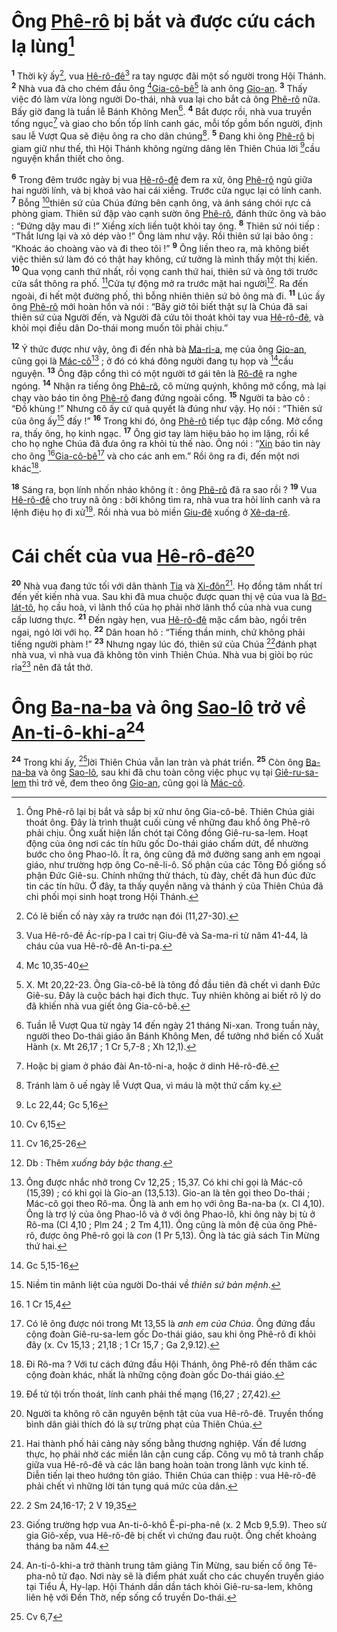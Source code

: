 # Ông [Phê-rô]() bị bắt và được cứu cách lạ lùng[^1-c20457e5-c53e-4e31-9923-8f42cac6a67e]

<sup><b>1</b></sup> Thời kỳ ấy[^2-c20457e5-c53e-4e31-9923-8f42cac6a67e], vua [Hê-rô-đê]()[^3-c20457e5-c53e-4e31-9923-8f42cac6a67e] ra tay ngược đãi một số người trong Hội Thánh. <sup><b>2</b></sup> Nhà vua đã cho chém đầu ông [^1@-c20457e5-c53e-4e31-9923-8f42cac6a67e][Gia-cô-bê]()[^4-c20457e5-c53e-4e31-9923-8f42cac6a67e] là anh ông [Gio-an](). <sup><b>3</b></sup> Thấy việc đó làm vừa lòng người Do-thái, nhà vua lại cho bắt cả ông [Phê-rô]() nữa. Bấy giờ đang là tuần lễ Bánh Không Men[^5-c20457e5-c53e-4e31-9923-8f42cac6a67e]. <sup><b>4</b></sup> Bắt được rồi, nhà vua truyền tống ngục[^6-c20457e5-c53e-4e31-9923-8f42cac6a67e] và giao cho bốn tốp lính canh gác, mỗi tốp gồm bốn người, định sau lễ Vượt Qua sẽ điệu ông ra cho dân chúng[^7-c20457e5-c53e-4e31-9923-8f42cac6a67e]. <sup><b>5</b></sup> Đang khi ông [Phê-rô]() bị giam giữ như thế, thì Hội Thánh không ngừng dâng lên Thiên Chúa lời [^2@-c20457e5-c53e-4e31-9923-8f42cac6a67e]cầu nguyện khẩn thiết cho ông.

<sup><b>6</b></sup> Trong đêm trước ngày bị vua [Hê-rô-đê]() đem ra xử, ông [Phê-rô]() ngủ giữa hai người lính, và bị khoá vào hai cái xiềng. Trước cửa ngục lại có lính canh. <sup><b>7</b></sup> Bỗng [^3@-c20457e5-c53e-4e31-9923-8f42cac6a67e]thiên sứ của Chúa đứng bên cạnh ông, và ánh sáng chói rực cả phòng giam. Thiên sứ đập vào cạnh sườn ông [Phê-rô](), đánh thức ông và bảo : “Đứng dậy mau đi !” Xiềng xích liền tuột khỏi tay ông. <sup><b>8</b></sup> Thiên sứ nói tiếp : “Thắt lưng lại và xỏ dép vào !” Ông làm như vậy. Rồi thiên sứ lại bảo ông : “Khoác áo choàng vào và đi theo tôi !” <sup><b>9</b></sup> Ông liền theo ra, mà không biết việc thiên sứ làm đó có thật hay không, cứ tưởng là mình thấy một thị kiến. <sup><b>10</b></sup> Qua vọng canh thứ nhất, rồi vọng canh thứ hai, thiên sứ và ông tới trước cửa sắt thông ra phố. [^4@-c20457e5-c53e-4e31-9923-8f42cac6a67e]Cửa tự động mở ra trước mặt hai người[^8-c20457e5-c53e-4e31-9923-8f42cac6a67e]. Ra đến ngoài, đi hết một đường phố, thì bỗng nhiên thiên sứ bỏ ông mà đi. <sup><b>11</b></sup> Lúc ấy ông [Phê-rô]() mới hoàn hồn và nói : “Bây giờ tôi biết thật sự là Chúa đã sai thiên sứ của Người đến, và Người đã cứu tôi thoát khỏi tay vua [Hê-rô-đê](), và khỏi mọi điều dân Do-thái mong muốn tôi phải chịu.”

<sup><b>12</b></sup> Ý thức được như vậy, ông đi đến nhà bà [Ma-ri-a](), mẹ của ông [Gio-an](), cũng gọi là [Mác-cô]()[^9-c20457e5-c53e-4e31-9923-8f42cac6a67e] ; ở đó có khá đông người đang tụ họp và [^5@-c20457e5-c53e-4e31-9923-8f42cac6a67e]cầu nguyện. <sup><b>13</b></sup> Ông đập cổng thì có một người tớ gái tên là [Rô-đê]() ra nghe ngóng. <sup><b>14</b></sup> Nhận ra tiếng ông [Phê-rô](), cô mừng quýnh, không mở cổng, mà lại chạy vào báo tin ông [Phê-rô]() đang đứng ngoài cổng. <sup><b>15</b></sup> Người ta bảo cô : “Đồ khùng !” Nhưng cô ấy cứ quả quyết là đúng như vậy. Họ nói : “Thiên sứ của ông ấy[^10-c20457e5-c53e-4e31-9923-8f42cac6a67e] đấy !” <sup><b>16</b></sup> Trong khi đó, ông [Phê-rô]() tiếp tục đập cổng. Mở cổng ra, thấy ông, họ kinh ngạc. <sup><b>17</b></sup> Ông giơ tay làm hiệu bảo họ im lặng, rồi kể cho họ nghe Chúa đã đưa ông ra khỏi tù thế nào. Ông nói : “[Xin]() báo tin này cho ông [^6@-c20457e5-c53e-4e31-9923-8f42cac6a67e][Gia-cô-bê]()[^11-c20457e5-c53e-4e31-9923-8f42cac6a67e] và cho các anh em.” Rồi ông ra đi, đến một nơi khác[^12-c20457e5-c53e-4e31-9923-8f42cac6a67e].

<sup><b>18</b></sup> Sáng ra, bọn lính nhốn nháo không ít : ông [Phê-rô]() đã ra sao rồi ? <sup><b>19</b></sup> Vua [Hê-rô-đê]() cho truy nã ông : bởi không tìm ra, nhà vua tra hỏi lính canh và ra lệnh điệu họ đi xử[^13-c20457e5-c53e-4e31-9923-8f42cac6a67e]. Rồi nhà vua bỏ miền [Giu-đê]() xuống ở [Xê-da-rê]().

# Cái chết của vua [Hê-rô-đê]()[^14-c20457e5-c53e-4e31-9923-8f42cac6a67e]

<sup><b>20</b></sup> Nhà vua đang tức tối với dân thành [Tia]() và [Xi-đôn]()[^15-c20457e5-c53e-4e31-9923-8f42cac6a67e]. Họ đồng tâm nhất trí đến yết kiến nhà vua. Sau khi đã mua chuộc được quan thị vệ của vua là [Bơ-lát-tô](), họ cầu hoà, vì lãnh thổ của họ phải nhờ lãnh thổ của nhà vua cung cấp lương thực. <sup><b>21</b></sup> Đến ngày hẹn, vua [Hê-rô-đê]() mặc cẩm bào, ngồi trên ngai, ngỏ lời với họ. <sup><b>22</b></sup> Dân hoan hô : “Tiếng thần minh, chứ không phải tiếng người phàm !” <sup><b>23</b></sup> Nhưng ngay lúc đó, thiên sứ của Chúa [^7@-c20457e5-c53e-4e31-9923-8f42cac6a67e]đánh phạt nhà vua, vì nhà vua đã không tôn vinh Thiên Chúa. Nhà vua bị giòi bọ rúc rỉa[^16-c20457e5-c53e-4e31-9923-8f42cac6a67e] nên đã tắt thở.

# Ông [Ba-na-ba]() và ông [Sao-lô]() trở về [An-ti-ô-khi-a]()[^17-c20457e5-c53e-4e31-9923-8f42cac6a67e]

<sup><b>24</b></sup> Trong khi ấy, [^8@-c20457e5-c53e-4e31-9923-8f42cac6a67e]lời Thiên Chúa vẫn lan tràn và phát triển. <sup><b>25</b></sup> Còn ông [Ba-na-ba]() và ông [Sao-lô](), sau khi đã chu toàn công việc phục vụ tại [Giê-ru-sa-lem]() thì trở về, đem theo ông [Gio-an](), cũng gọi là [Mác-cô]().

[^1-c20457e5-c53e-4e31-9923-8f42cac6a67e]: Ông Phê-rô lại bị bắt và sắp bị xử như ông Gia-cô-bê. Thiên Chúa giải thoát ông. Đây là trình thuật cuối cùng về những đau khổ ông Phê-rô phải chịu. Ông xuất hiện lần chót tại Công đồng Giê-ru-sa-lem. Hoạt động của ông nơi các tín hữu gốc Do-thái giáo chấm dứt, để nhường bước cho ông Phao-lô. Ít ra, ông cũng đã mở đường sang anh em ngoại giáo, như trường hợp ông Co-nê-li-ô. Số phận của các Tông Đồ giống số phận Đức Giê-su. Chính những thử thách, tù đày, chết đã hun đúc đức tin các tín hữu. Ở đây, ta thấy quyền năng và thánh ý của Thiên Chúa đã chi phối mọi sinh hoạt trong Hội Thánh.

[^2-c20457e5-c53e-4e31-9923-8f42cac6a67e]: Có lẽ biến cố này xảy ra trước nạn đói (11,27-30).

[^3-c20457e5-c53e-4e31-9923-8f42cac6a67e]: Vua Hê-rô-đê Ác-ríp-pa I cai trị Giu-đê và Sa-ma-ri từ năm 41-44, là cháu của vua Hê-rô-đê An-ti-pa.

[^4-c20457e5-c53e-4e31-9923-8f42cac6a67e]: X. Mt 20,22-23. Ông Gia-cô-bê là tông đồ đầu tiên đã chết vì danh Đức Giê-su. Đây là cuộc bách hại đích thực. Tuy nhiên không ai biết rõ lý do đã khiến nhà vua giết ông Gia-cô-bê.

[^5-c20457e5-c53e-4e31-9923-8f42cac6a67e]: Tuần lễ Vượt Qua từ ngày 14 đến ngày 21 tháng Ni-xan. Trong tuần này, người theo Do-thái giáo ăn Bánh Không Men, để tưởng nhớ biến cố Xuất Hành (x. Mt 26,17 ; 1 Cr 5,7-8 ; Xh 12,1).

[^6-c20457e5-c53e-4e31-9923-8f42cac6a67e]: Hoặc bị giam ở pháo đài An-tô-ni-a, hoặc ở dinh Hê-rô-đê.

[^7-c20457e5-c53e-4e31-9923-8f42cac6a67e]: Tránh làm ô uế ngày lễ Vượt Qua, vì máu là một thứ cấm kỵ.

[^8-c20457e5-c53e-4e31-9923-8f42cac6a67e]: Db : Thêm _xuống bảy bậc thang_.

[^9-c20457e5-c53e-4e31-9923-8f42cac6a67e]: Ông được nhắc nhở trong Cv 12,25 ; 15,37. Có khi chỉ gọi là Mác-cô (15,39) ; có khi gọi là Gio-an (13,5.13). Gio-an là tên gọi theo Do-thái ; Mác-cô gọi theo Rô-ma. Ông là anh em họ với ông Ba-na-ba (x. Cl 4,10). Ông là trợ lý của ông Phao-lô và ở với ông Phao-lô, khi ông này bị tù ở Rô-ma (Cl 4,10 ; Plm 24 ; 2 Tm 4,11). Ông cũng là môn đệ của ông Phê-rô, được ông Phê-rô gọi là _con_ (1 Pr 5,13). Ông là tác giả sách Tin Mừng thứ hai.

[^10-c20457e5-c53e-4e31-9923-8f42cac6a67e]: Niềm tin mãnh liệt của người Do-thái về _thiên sứ bản mệnh_.

[^11-c20457e5-c53e-4e31-9923-8f42cac6a67e]: Có lẽ ông được nói trong Mt 13,55 là _anh em của Chúa_. Ông đứng đầu cộng đoàn Giê-ru-sa-lem gốc Do-thái giáo, sau khi ông Phê-rô đi khỏi đây (x. Cv 15,13 ; 21,18 ; 1 Cr 15,7 ; Ga 2,9.12).

[^12-c20457e5-c53e-4e31-9923-8f42cac6a67e]: Đi Rô-ma ? Với tư cách đứng đầu Hội Thánh, ông Phê-rô đến thăm các cộng đoàn khác, nhất là những cộng đoàn gốc Do-thái giáo.

[^13-c20457e5-c53e-4e31-9923-8f42cac6a67e]: Để tử tội trốn thoát, lính canh phải thế mạng (16,27 ; 27,42).

[^14-c20457e5-c53e-4e31-9923-8f42cac6a67e]: Người ta không rõ căn nguyên bệnh tật của vua Hê-rô-đê. Truyền thống bình dân giải thích đó là sự trừng phạt của Thiên Chúa.

[^15-c20457e5-c53e-4e31-9923-8f42cac6a67e]: Hai thành phố hải cảng này sống bằng thương nghiệp. Vấn đề lương thực, họ phải nhờ các miền lân cận cung cấp. Công vụ mô tả tranh chấp giữa vua Hê-rô-đê và các lân bang hoàn toàn trong lãnh vực kinh tế. Diễn tiến lại theo hướng tôn giáo. Thiên Chúa can thiệp : vua Hê-rô-đê phải chết vì những lời tán tụng quá mức của dân.

[^16-c20457e5-c53e-4e31-9923-8f42cac6a67e]: Giống trường hợp vua An-ti-ô-khô Ê-pi-pha-nê (x. 2 Mcb 9,5.9). Theo sử gia Giô-xếp, vua Hê-rô-đê bị chết vì chứng đau ruột. Ông chết khoảng tháng ba năm 44.

[^17-c20457e5-c53e-4e31-9923-8f42cac6a67e]: An-ti-ô-khi-a trở thành trung tâm giảng Tin Mừng, sau biến cố ông Tê-pha-nô tử đạo. Nơi này sẽ là điểm phát xuất cho các chuyến truyền giáo tại Tiểu Á, Hy-lạp. Hội Thánh dần dần tách khỏi Giê-ru-sa-lem, không liên hệ với Đền Thờ, nếp sống cổ truyền Do-thái.

[^1@-c20457e5-c53e-4e31-9923-8f42cac6a67e]: Mc 10,35-40

[^2@-c20457e5-c53e-4e31-9923-8f42cac6a67e]: Lc 22,44; Gc 5,16

[^3@-c20457e5-c53e-4e31-9923-8f42cac6a67e]: Cv 6,15

[^4@-c20457e5-c53e-4e31-9923-8f42cac6a67e]: Cv 16,25-26

[^5@-c20457e5-c53e-4e31-9923-8f42cac6a67e]: Gc 5,15-16

[^6@-c20457e5-c53e-4e31-9923-8f42cac6a67e]: 1 Cr 15,4

[^7@-c20457e5-c53e-4e31-9923-8f42cac6a67e]: 2 Sm 24,16-17; 2 V 19,35

[^8@-c20457e5-c53e-4e31-9923-8f42cac6a67e]: Cv 6,7
